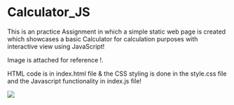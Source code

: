 # Calculator_JS

This is an practice Assignment in which a simple static web page is created which showcases a basic Calculator for calculation purposes with interactive view using JavaScript!

Image is attached for reference !.

HTML code is in index.html file & the CSS styling is done in the style.css file and the Javascript functionality in index.js file!


<img src="https://user-images.githubusercontent.com/81765508/180603995-d1f33653-edd2-4af6-8d80-c4a87c5529c2.png">
